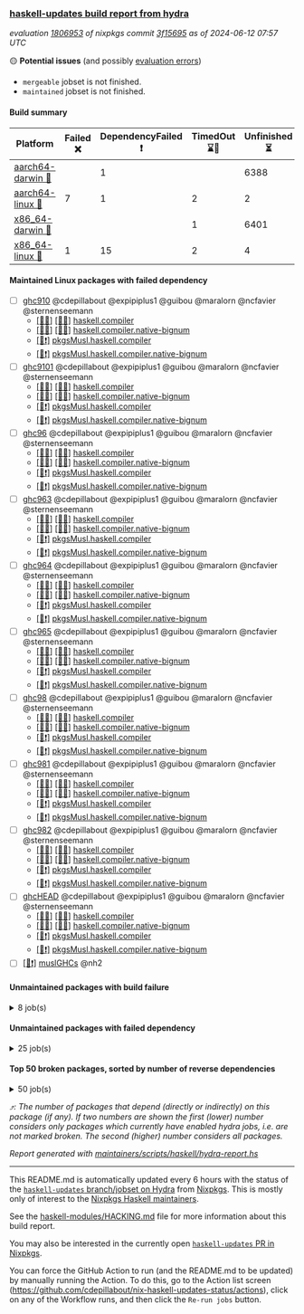 ### [haskell-updates build report from hydra](https://hydra.nixos.org/jobset/nixpkgs/haskell-updates)
*evaluation [1806953](https://hydra.nixos.org/eval/1806953) of nixpkgs commit [3f15695](https://github.com/NixOS/nixpkgs/commits/3f15695b1a6e794fb9716f2ce68859574a1ebc49) as of 2024-06-12 07:57 UTC*

🟡 **Potential issues** (and possibly [evaluation errors](https://hydra.nixos.org/jobset/nixpkgs/haskell-updates))
  * `mergeable` jobset is not finished.
  * `maintained` jobset is not finished.

#### Build summary

 | Platform | Failed ❌ | DependencyFailed ❗ | TimedOut ⌛🚫 | Unfinished ⏳ | Success ✅ | 
 | --- | --- | --- | --- | --- | --- | 
 | [aarch64-darwin 🍏](https://hydra.nixos.org/eval/1806953?filter=.aarch64-darwin) |  | 1 |  | 6388 | 2 | 
 | [aarch64-linux 📱](https://hydra.nixos.org/eval/1806953?filter=.aarch64-linux) | 7 | 1 | 2 | 2 | 6453 | 
 | [x86_64-darwin 🍎](https://hydra.nixos.org/eval/1806953?filter=.x86_64-darwin) |  |  | 1 | 6401 | 20 | 
 | [x86_64-linux 🐧](https://hydra.nixos.org/eval/1806953?filter=.x86_64-linux) | 1 | 15 | 2 | 4 | 6497 | 
#### Maintained Linux packages with failed dependency
- [ ] [ghc910](https://hydra.nixos.org/eval/1806953?filter=ghc910) @cdepillabout @expipiplus1 @guibou @maralorn @ncfavier @sternenseemann
  - [[📱✅]](https://hydra.nixos.org/build/262668985) [[🐧✅]](https://hydra.nixos.org/build/262659595) [haskell.compiler](https://hydra.nixos.org/eval/1806953?filter=haskell.compiler.ghc910)
  - [[📱✅]](https://hydra.nixos.org/build/262664456) [[🐧✅]](https://hydra.nixos.org/build/262670418) [haskell.compiler.native-bignum](https://hydra.nixos.org/eval/1806953?filter=haskell.compiler.native-bignum.ghc910)
  -  [[🐧❗]](https://hydra.nixos.org/build/262653115) [pkgsMusl.haskell.compiler](https://hydra.nixos.org/eval/1806953?filter=pkgsMusl.haskell.compiler.ghc910)
  -  [[🐧❗]](https://hydra.nixos.org/build/262666274) [pkgsMusl.haskell.compiler.native-bignum](https://hydra.nixos.org/eval/1806953?filter=pkgsMusl.haskell.compiler.native-bignum.ghc910)
- [ ] [ghc9101](https://hydra.nixos.org/eval/1806953?filter=ghc9101) @cdepillabout @expipiplus1 @guibou @maralorn @ncfavier @sternenseemann
  - [[📱✅]](https://hydra.nixos.org/build/262672603) [[🐧✅]](https://hydra.nixos.org/build/262656991) [haskell.compiler](https://hydra.nixos.org/eval/1806953?filter=haskell.compiler.ghc9101)
  - [[📱✅]](https://hydra.nixos.org/build/262657693) [[🐧✅]](https://hydra.nixos.org/build/262670287) [haskell.compiler.native-bignum](https://hydra.nixos.org/eval/1806953?filter=haskell.compiler.native-bignum.ghc9101)
  -  [[🐧❗]](https://hydra.nixos.org/build/262668291) [pkgsMusl.haskell.compiler](https://hydra.nixos.org/eval/1806953?filter=pkgsMusl.haskell.compiler.ghc9101)
  -  [[🐧❗]](https://hydra.nixos.org/build/262656759) [pkgsMusl.haskell.compiler.native-bignum](https://hydra.nixos.org/eval/1806953?filter=pkgsMusl.haskell.compiler.native-bignum.ghc9101)
- [ ] [ghc96](https://hydra.nixos.org/eval/1806953?filter=ghc96) @cdepillabout @expipiplus1 @guibou @maralorn @ncfavier @sternenseemann
  - [[📱✅]](https://hydra.nixos.org/build/262652134) [[🐧✅]](https://hydra.nixos.org/build/262649803) [haskell.compiler](https://hydra.nixos.org/eval/1806953?filter=haskell.compiler.ghc96)
  - [[📱✅]](https://hydra.nixos.org/build/262665569) [[🐧✅]](https://hydra.nixos.org/build/262648675) [haskell.compiler.native-bignum](https://hydra.nixos.org/eval/1806953?filter=haskell.compiler.native-bignum.ghc96)
  -  [[🐧❗]](https://hydra.nixos.org/build/262649143) [pkgsMusl.haskell.compiler](https://hydra.nixos.org/eval/1806953?filter=pkgsMusl.haskell.compiler.ghc96)
  -  [[🐧❗]](https://hydra.nixos.org/build/262656483) [pkgsMusl.haskell.compiler.native-bignum](https://hydra.nixos.org/eval/1806953?filter=pkgsMusl.haskell.compiler.native-bignum.ghc96)
- [ ] [ghc963](https://hydra.nixos.org/eval/1806953?filter=ghc963) @cdepillabout @expipiplus1 @guibou @maralorn @ncfavier @sternenseemann
  - [[📱✅]](https://hydra.nixos.org/build/262657790) [[🐧✅]](https://hydra.nixos.org/build/262672709) [haskell.compiler](https://hydra.nixos.org/eval/1806953?filter=haskell.compiler.ghc963)
  - [[📱✅]](https://hydra.nixos.org/build/262663211) [[🐧✅]](https://hydra.nixos.org/build/262647932) [haskell.compiler.native-bignum](https://hydra.nixos.org/eval/1806953?filter=haskell.compiler.native-bignum.ghc963)
  -  [[🐧❗]](https://hydra.nixos.org/build/262664681) [pkgsMusl.haskell.compiler](https://hydra.nixos.org/eval/1806953?filter=pkgsMusl.haskell.compiler.ghc963)
  -  [[🐧❗]](https://hydra.nixos.org/build/262672292) [pkgsMusl.haskell.compiler.native-bignum](https://hydra.nixos.org/eval/1806953?filter=pkgsMusl.haskell.compiler.native-bignum.ghc963)
- [ ] [ghc964](https://hydra.nixos.org/eval/1806953?filter=ghc964) @cdepillabout @expipiplus1 @guibou @maralorn @ncfavier @sternenseemann
  - [[📱✅]](https://hydra.nixos.org/build/262666305) [[🐧✅]](https://hydra.nixos.org/build/262672282) [haskell.compiler](https://hydra.nixos.org/eval/1806953?filter=haskell.compiler.ghc964)
  - [[📱✅]](https://hydra.nixos.org/build/262674040) [[🐧✅]](https://hydra.nixos.org/build/262664353) [haskell.compiler.native-bignum](https://hydra.nixos.org/eval/1806953?filter=haskell.compiler.native-bignum.ghc964)
  -  [[🐧❗]](https://hydra.nixos.org/build/262655458) [pkgsMusl.haskell.compiler](https://hydra.nixos.org/eval/1806953?filter=pkgsMusl.haskell.compiler.ghc964)
  -  [[🐧❗]](https://hydra.nixos.org/build/262664731) [pkgsMusl.haskell.compiler.native-bignum](https://hydra.nixos.org/eval/1806953?filter=pkgsMusl.haskell.compiler.native-bignum.ghc964)
- [ ] [ghc965](https://hydra.nixos.org/eval/1806953?filter=ghc965) @cdepillabout @expipiplus1 @guibou @maralorn @ncfavier @sternenseemann
  - [[📱✅]](https://hydra.nixos.org/build/262668397) [[🐧✅]](https://hydra.nixos.org/build/262671980) [haskell.compiler](https://hydra.nixos.org/eval/1806953?filter=haskell.compiler.ghc965)
  - [[📱✅]](https://hydra.nixos.org/build/262657761) [[🐧✅]](https://hydra.nixos.org/build/262661853) [haskell.compiler.native-bignum](https://hydra.nixos.org/eval/1806953?filter=haskell.compiler.native-bignum.ghc965)
  -  [[🐧❗]](https://hydra.nixos.org/build/262664962) [pkgsMusl.haskell.compiler](https://hydra.nixos.org/eval/1806953?filter=pkgsMusl.haskell.compiler.ghc965)
  -  [[🐧❗]](https://hydra.nixos.org/build/262668226) [pkgsMusl.haskell.compiler.native-bignum](https://hydra.nixos.org/eval/1806953?filter=pkgsMusl.haskell.compiler.native-bignum.ghc965)
- [ ] [ghc98](https://hydra.nixos.org/eval/1806953?filter=ghc98) @cdepillabout @expipiplus1 @guibou @maralorn @ncfavier @sternenseemann
  - [[📱✅]](https://hydra.nixos.org/build/262673169) [[🐧✅]](https://hydra.nixos.org/build/262650294) [haskell.compiler](https://hydra.nixos.org/eval/1806953?filter=haskell.compiler.ghc98)
  - [[📱✅]](https://hydra.nixos.org/build/262665316) [[🐧✅]](https://hydra.nixos.org/build/262665090) [haskell.compiler.native-bignum](https://hydra.nixos.org/eval/1806953?filter=haskell.compiler.native-bignum.ghc98)
  -  [[🐧❗]](https://hydra.nixos.org/build/262667784) [pkgsMusl.haskell.compiler](https://hydra.nixos.org/eval/1806953?filter=pkgsMusl.haskell.compiler.ghc98)
  -  [[🐧❗]](https://hydra.nixos.org/build/262670966) [pkgsMusl.haskell.compiler.native-bignum](https://hydra.nixos.org/eval/1806953?filter=pkgsMusl.haskell.compiler.native-bignum.ghc98)
- [ ] [ghc981](https://hydra.nixos.org/eval/1806953?filter=ghc981) @cdepillabout @expipiplus1 @guibou @maralorn @ncfavier @sternenseemann
  - [[📱✅]](https://hydra.nixos.org/build/262673276) [[🐧✅]](https://hydra.nixos.org/build/262674209) [haskell.compiler](https://hydra.nixos.org/eval/1806953?filter=haskell.compiler.ghc981)
  - [[📱✅]](https://hydra.nixos.org/build/262652824) [[🐧✅]](https://hydra.nixos.org/build/262675176) [haskell.compiler.native-bignum](https://hydra.nixos.org/eval/1806953?filter=haskell.compiler.native-bignum.ghc981)
  -  [[🐧❗]](https://hydra.nixos.org/build/262675153) [pkgsMusl.haskell.compiler](https://hydra.nixos.org/eval/1806953?filter=pkgsMusl.haskell.compiler.ghc981)
  -  [[🐧❗]](https://hydra.nixos.org/build/262653197) [pkgsMusl.haskell.compiler.native-bignum](https://hydra.nixos.org/eval/1806953?filter=pkgsMusl.haskell.compiler.native-bignum.ghc981)
- [ ] [ghc982](https://hydra.nixos.org/eval/1806953?filter=ghc982) @cdepillabout @expipiplus1 @guibou @maralorn @ncfavier @sternenseemann
  - [[📱✅]](https://hydra.nixos.org/build/262661906) [[🐧✅]](https://hydra.nixos.org/build/262670037) [haskell.compiler](https://hydra.nixos.org/eval/1806953?filter=haskell.compiler.ghc982)
  - [[📱✅]](https://hydra.nixos.org/build/262673898) [[🐧✅]](https://hydra.nixos.org/build/262657211) [haskell.compiler.native-bignum](https://hydra.nixos.org/eval/1806953?filter=haskell.compiler.native-bignum.ghc982)
  -  [[🐧❗]](https://hydra.nixos.org/build/262667290) [pkgsMusl.haskell.compiler](https://hydra.nixos.org/eval/1806953?filter=pkgsMusl.haskell.compiler.ghc982)
  -  [[🐧❗]](https://hydra.nixos.org/build/262650996) [pkgsMusl.haskell.compiler.native-bignum](https://hydra.nixos.org/eval/1806953?filter=pkgsMusl.haskell.compiler.native-bignum.ghc982)
- [ ] [ghcHEAD](https://hydra.nixos.org/eval/1806953?filter=ghcHEAD) @cdepillabout @expipiplus1 @guibou @maralorn @ncfavier @sternenseemann
  - [[📱✅]](https://hydra.nixos.org/build/262673686) [[🐧✅]](https://hydra.nixos.org/build/262653741) [haskell.compiler](https://hydra.nixos.org/eval/1806953?filter=haskell.compiler.ghcHEAD)
  - [[📱✅]](https://hydra.nixos.org/build/262671209) [[🐧✅]](https://hydra.nixos.org/build/262672329) [haskell.compiler.native-bignum](https://hydra.nixos.org/eval/1806953?filter=haskell.compiler.native-bignum.ghcHEAD)
  -  [[🐧❗]](https://hydra.nixos.org/build/262659274) [pkgsMusl.haskell.compiler](https://hydra.nixos.org/eval/1806953?filter=pkgsMusl.haskell.compiler.ghcHEAD)
  -  [[🐧❗]](https://hydra.nixos.org/build/262664565) [pkgsMusl.haskell.compiler.native-bignum](https://hydra.nixos.org/eval/1806953?filter=pkgsMusl.haskell.compiler.native-bignum.ghcHEAD)
- [ ] [[🐧❗]](https://hydra.nixos.org/build/262653265) [muslGHCs](https://hydra.nixos.org/eval/1806953?filter=muslGHCs) @nh2
#### Unmaintained packages with build failure
<details><summary>8 job(s) </summary>

- [ ] [[🍏⏳]](https://hydra.nixos.org/build/262664926) [[📱❌]](https://hydra.nixos.org/build/262669091) [[🍎⏳]](https://hydra.nixos.org/build/262658257) [[🐧✅]](https://hydra.nixos.org/build/262649167) [haskellPackages.nlopt-haskell](https://hydra.nixos.org/eval/1806953?filter=haskellPackages.nlopt-haskell)  ⤴️ 1 | 1
- [ ] [[🍏⏳]](https://hydra.nixos.org/build/262664262) [[📱❌]](https://hydra.nixos.org/build/262670634) [[🍎⏳]](https://hydra.nixos.org/build/262650110) [[🐧✅]](https://hydra.nixos.org/build/262655366) [haskellPackages.freetype2](https://hydra.nixos.org/eval/1806953?filter=haskellPackages.freetype2)  ⤴️ 0 | 12
- [ ] [[🍏⏳]](https://hydra.nixos.org/build/262657498) [[📱❌]](https://hydra.nixos.org/build/262660734) [[🍎⏳]](https://hydra.nixos.org/build/262673843) [[🐧✅]](https://hydra.nixos.org/build/262664893) [haskellPackages.hw-simd](https://hydra.nixos.org/eval/1806953?filter=haskellPackages.hw-simd)  ⤴️ 0 | 9
- [ ] [[🍏⏳]](https://hydra.nixos.org/build/262651648) [[📱❌]](https://hydra.nixos.org/build/262672499) [[🍎⏳]](https://hydra.nixos.org/build/262667060) [[🐧✅]](https://hydra.nixos.org/build/262649498) [haskellPackages.GOST34112012-Hash](https://hydra.nixos.org/eval/1806953?filter=haskellPackages.GOST34112012-Hash) 
- [ ] [[🍏⏳]](https://hydra.nixos.org/build/262657430) [[📱❌]](https://hydra.nixos.org/build/262671201) [[🍎⏳]](https://hydra.nixos.org/build/262670159) [[🐧✅]](https://hydra.nixos.org/build/262664883) [haskellPackages.HsASA](https://hydra.nixos.org/eval/1806953?filter=haskellPackages.HsASA) 
- [ ] [[🍏⏳]](https://hydra.nixos.org/build/262664083) [[📱✅]](https://hydra.nixos.org/build/262661467) [[🍎⏳]](https://hydra.nixos.org/build/262650057) [[🐧❌]](https://hydra.nixos.org/build/262673615) [haskellPackages.geodetics](https://hydra.nixos.org/eval/1806953?filter=haskellPackages.geodetics) 
- [ ] [[🍏⏳]](https://hydra.nixos.org/build/262668567) [[📱❌]](https://hydra.nixos.org/build/262669704) [[🍎⏳]](https://hydra.nixos.org/build/262667181) [[🐧✅]](https://hydra.nixos.org/build/262672081) [haskellPackages.simdutf](https://hydra.nixos.org/eval/1806953?filter=haskellPackages.simdutf) 
- [ ] [[📱❌]](https://hydra.nixos.org/build/262672387) [[🐧✅]](https://hydra.nixos.org/build/262654501) [haskellPackages.tasty-papi](https://hydra.nixos.org/eval/1806953?filter=haskellPackages.tasty-papi) 
</details>

#### Unmaintained packages with failed dependency
<details><summary>25 job(s) </summary>

- [ ] [random](https://hydra.nixos.org/eval/1806953?filter=random)  ⤴️ 2235 | 7326
  - [[🍏⏳]](https://hydra.nixos.org/build/262660131) [[📱✅]](https://hydra.nixos.org/build/262664701) [[🍎⏳]](https://hydra.nixos.org/build/262653774) [[🐧✅]](https://hydra.nixos.org/build/262674084) [haskellPackages](https://hydra.nixos.org/eval/1806953?filter=haskellPackages.random)
  -    [[🐧❗]](https://hydra.nixos.org/build/262651721) [pkgsMusl.haskellPackages](https://hydra.nixos.org/eval/1806953?filter=pkgsMusl.haskellPackages.random)
  -    [[🐧✅]](https://hydra.nixos.org/build/262670089) [pkgsStatic.haskell.packages.native-bignum.ghc948](https://hydra.nixos.org/eval/1806953?filter=pkgsStatic.haskell.packages.native-bignum.ghc948.random)
  -    [[🐧✅]](https://hydra.nixos.org/build/262654598) [pkgsStatic.haskell.packages.native-bignum.ghc982](https://hydra.nixos.org/eval/1806953?filter=pkgsStatic.haskell.packages.native-bignum.ghc982.random)
  -    [[🐧✅]](https://hydra.nixos.org/build/262672590) [pkgsStatic.haskellPackages](https://hydra.nixos.org/eval/1806953?filter=pkgsStatic.haskellPackages.random)
- [ ] [lens](https://hydra.nixos.org/eval/1806953?filter=lens)  ⤴️ 712 | 2485
  - [[🍏⏳]](https://hydra.nixos.org/build/262654959) [[📱✅]](https://hydra.nixos.org/build/262652322) [[🍎⏳]](https://hydra.nixos.org/build/262659211) [[🐧✅]](https://hydra.nixos.org/build/262668282) [haskellPackages](https://hydra.nixos.org/eval/1806953?filter=haskellPackages.lens)
  -    [[🐧❗]](https://hydra.nixos.org/build/262664344) [pkgsMusl.haskellPackages](https://hydra.nixos.org/eval/1806953?filter=pkgsMusl.haskellPackages.lens)
  -    [[🐧✅]](https://hydra.nixos.org/build/262673233) [pkgsStatic.haskell.packages.native-bignum.ghc948](https://hydra.nixos.org/eval/1806953?filter=pkgsStatic.haskell.packages.native-bignum.ghc948.lens)
  -    [[🐧✅]](https://hydra.nixos.org/build/262655763) [pkgsStatic.haskellPackages](https://hydra.nixos.org/eval/1806953?filter=pkgsStatic.haskellPackages.lens)
- [ ] [ihaskell](https://hydra.nixos.org/eval/1806953?filter=ihaskell)  ⤴️ 7 | 17
  -    [[🐧❗]](https://hydra.nixos.org/build/262665161) [toplevel](https://hydra.nixos.org/eval/1806953?filter=ihaskell)
  - [[🍏⏳]](https://hydra.nixos.org/build/262670369) [[📱✅]](https://hydra.nixos.org/build/262674817) [[🍎⏳]](https://hydra.nixos.org/build/262648753) [[🐧✅]](https://hydra.nixos.org/build/262648996) [haskellPackages](https://hydra.nixos.org/eval/1806953?filter=haskellPackages.ihaskell)
- [ ] [hello](https://hydra.nixos.org/eval/1806953?filter=hello) 
  - [[🍏⏳]](https://hydra.nixos.org/build/262666486) [[📱✅]](https://hydra.nixos.org/build/262655135) [[🍎⏳]](https://hydra.nixos.org/build/262651752) [[🐧✅]](https://hydra.nixos.org/build/262653838) [haskellPackages](https://hydra.nixos.org/eval/1806953?filter=haskellPackages.hello)
  - [[🍏⏳]](https://hydra.nixos.org/build/262652016)  [[🍎⏳]](https://hydra.nixos.org/build/262654256) [[🐧✅]](https://hydra.nixos.org/build/262662409) [pkgsCross.ghcjs.haskell.packages.ghc98](https://hydra.nixos.org/eval/1806953?filter=pkgsCross.ghcjs.haskell.packages.ghc98.hello)
  - [[🍏⏳]](https://hydra.nixos.org/build/262656454)  [[🍎⏳]](https://hydra.nixos.org/build/262652698) [[🐧✅]](https://hydra.nixos.org/build/262665099) [pkgsCross.ghcjs.haskell.packages.ghcHEAD](https://hydra.nixos.org/eval/1806953?filter=pkgsCross.ghcjs.haskell.packages.ghcHEAD.hello)
  - [[🍏⏳]](https://hydra.nixos.org/build/262671338)  [[🍎⏳]](https://hydra.nixos.org/build/262671237) [[🐧✅]](https://hydra.nixos.org/build/262649385) [pkgsCross.ghcjs.haskellPackages](https://hydra.nixos.org/eval/1806953?filter=pkgsCross.ghcjs.haskellPackages.hello)
  -    [[🐧❗]](https://hydra.nixos.org/build/262667303) [pkgsMusl.haskellPackages](https://hydra.nixos.org/eval/1806953?filter=pkgsMusl.haskellPackages.hello)
  -    [[🐧✅]](https://hydra.nixos.org/build/262659417) [pkgsStatic.haskell.packages.native-bignum.ghc948](https://hydra.nixos.org/eval/1806953?filter=pkgsStatic.haskell.packages.native-bignum.ghc948.hello)
  -    [[🐧✅]](https://hydra.nixos.org/build/262654567) [pkgsStatic.haskell.packages.native-bignum.ghc982](https://hydra.nixos.org/eval/1806953?filter=pkgsStatic.haskell.packages.native-bignum.ghc982.hello)
  -    [[🐧✅]](https://hydra.nixos.org/build/262670500) [pkgsStatic.haskellPackages](https://hydra.nixos.org/eval/1806953?filter=pkgsStatic.haskellPackages.hello)
- [ ] [[🍏❗]](https://hydra.nixos.org/build/262707313) [[📱⏳]](https://hydra.nixos.org/build/262707309) [[🍎⏳]](https://hydra.nixos.org/build/262707308) [[🐧⏳]](https://hydra.nixos.org/build/262707311) [haskellPackages.hgdal](https://hydra.nixos.org/eval/1806953?filter=haskellPackages.hgdal) 
- [ ] [[🍏⏳]](https://hydra.nixos.org/build/262652638) [[📱❗]](https://hydra.nixos.org/build/262674261) [[🍎⏳]](https://hydra.nixos.org/build/262664210) [[🐧✅]](https://hydra.nixos.org/build/262653366) [haskellPackages.hmatrix-nlopt](https://hydra.nixos.org/eval/1806953?filter=haskellPackages.hmatrix-nlopt) 
</details>

#### Top 50 broken packages, sorted by number of reverse dependencies
<details><summary>50 job(s) </summary>

[gogol-core](https://packdeps.haskellers.com/reverse/gogol-core) ⤴️ 184  
[haskell98](https://packdeps.haskellers.com/reverse/haskell98) ⤴️ 152  
[failure](https://packdeps.haskellers.com/reverse/failure) ⤴️ 72  
[connection](https://packdeps.haskellers.com/reverse/connection) ⤴️ 56  
[enumerator](https://packdeps.haskellers.com/reverse/enumerator) ⤴️ 56  
[util](https://packdeps.haskellers.com/reverse/util) ⤴️ 49  
[derive](https://packdeps.haskellers.com/reverse/derive) ⤴️ 48  
[system-fileio](https://packdeps.haskellers.com/reverse/system-fileio) ⤴️ 45  
[web-routes](https://packdeps.haskellers.com/reverse/web-routes) ⤴️ 43  
[accelerate](https://packdeps.haskellers.com/reverse/accelerate) ⤴️ 42  
[syb-with-class](https://packdeps.haskellers.com/reverse/syb-with-class) ⤴️ 42  
[MonadCatchIO-transformers](https://packdeps.haskellers.com/reverse/MonadCatchIO-transformers) ⤴️ 41  
[TypeCompose](https://packdeps.haskellers.com/reverse/TypeCompose) ⤴️ 41  
[singletons-base](https://packdeps.haskellers.com/reverse/singletons-base) ⤴️ 41  
[PrimitiveArray](https://packdeps.haskellers.com/reverse/PrimitiveArray) ⤴️ 35  
[crypto-random](https://packdeps.haskellers.com/reverse/crypto-random) ⤴️ 35  
[rank1dynamic](https://packdeps.haskellers.com/reverse/rank1dynamic) ⤴️ 33  
[dual](https://packdeps.haskellers.com/reverse/dual) ⤴️ 32  
[hsp](https://packdeps.haskellers.com/reverse/hsp) ⤴️ 32  
[distributed-static](https://packdeps.haskellers.com/reverse/distributed-static) ⤴️ 31  
[language-ecmascript](https://packdeps.haskellers.com/reverse/language-ecmascript) ⤴️ 31  
[distributed-process](https://packdeps.haskellers.com/reverse/distributed-process) ⤴️ 30  
[iteratee](https://packdeps.haskellers.com/reverse/iteratee) ⤴️ 29  
[polysemy-time](https://packdeps.haskellers.com/reverse/polysemy-time) ⤴️ 29  
[composite-base](https://packdeps.haskellers.com/reverse/composite-base) ⤴️ 28  
[polysemy-resume](https://packdeps.haskellers.com/reverse/polysemy-resume) ⤴️ 28  
[polysemy-conc](https://packdeps.haskellers.com/reverse/polysemy-conc) ⤴️ 27  
[regexpr](https://packdeps.haskellers.com/reverse/regexpr) ⤴️ 26  
[crypto-numbers](https://packdeps.haskellers.com/reverse/crypto-numbers) ⤴️ 25  
[either-unwrap](https://packdeps.haskellers.com/reverse/either-unwrap) ⤴️ 25  
[polysemy-log](https://packdeps.haskellers.com/reverse/polysemy-log) ⤴️ 25  
[HList](https://packdeps.haskellers.com/reverse/HList) ⤴️ 24  
[web-routes-th](https://packdeps.haskellers.com/reverse/web-routes-th) ⤴️ 24  
[Crypto](https://packdeps.haskellers.com/reverse/Crypto) ⤴️ 22  
[crypto-pubkey](https://packdeps.haskellers.com/reverse/crypto-pubkey) ⤴️ 22  
[haskelldb](https://packdeps.haskellers.com/reverse/haskelldb) ⤴️ 22  
[wxdirect](https://packdeps.haskellers.com/reverse/wxdirect) ⤴️ 22  
[BiobaseTypes](https://packdeps.haskellers.com/reverse/BiobaseTypes) ⤴️ 21  
[alg](https://packdeps.haskellers.com/reverse/alg) ⤴️ 21  
[mmsyn2](https://packdeps.haskellers.com/reverse/mmsyn2) ⤴️ 21  
[userid](https://packdeps.haskellers.com/reverse/userid) ⤴️ 21  
[wxc](https://packdeps.haskellers.com/reverse/wxc) ⤴️ 21  
[biocore](https://packdeps.haskellers.com/reverse/biocore) ⤴️ 20  
[reform](https://packdeps.haskellers.com/reverse/reform) ⤴️ 20  
[wxcore](https://packdeps.haskellers.com/reverse/wxcore) ⤴️ 20  
[attoparsec-enumerator](https://packdeps.haskellers.com/reverse/attoparsec-enumerator) ⤴️ 19  
[bytestring-show](https://packdeps.haskellers.com/reverse/bytestring-show) ⤴️ 19  
[cprng-aes](https://packdeps.haskellers.com/reverse/cprng-aes) ⤴️ 19  
[fay](https://packdeps.haskellers.com/reverse/fay) ⤴️ 19  
[harp](https://packdeps.haskellers.com/reverse/harp) ⤴️ 19  
</details>


*⤴️: The number of packages that depend (directly or indirectly) on this package (if any). If two numbers are shown the first (lower) number considers only packages which currently have enabled hydra jobs, i.e. are not marked broken. The second (higher) number considers all packages.*

*Report generated with [maintainers/scripts/haskell/hydra-report.hs](https://github.com/NixOS/nixpkgs/blob/haskell-updates/maintainers/scripts/haskell/hydra-report.hs)*


----------------------------------------------------------------------

This README.md is automatically updated every 6 hours with the status of the
[`haskell-updates` branch/jobset on Hydra](https://hydra.nixos.org/jobset/nixpkgs/haskell-updates)
from [Nixpkgs](https://github.com/NixOS/nixpkgs).  This is mostly only of
interest to the [Nixpkgs Haskell maintainers](https://github.com/orgs/NixOS/teams/haskell).

See the
[haskell-modules/HACKING.md](https://github.com/NixOS/nixpkgs/blob/haskell-updates/pkgs/development/haskell-modules/HACKING.md)
file for more information about this build report.

You may also be interested in the currently open
[`haskell-updates` PR in Nixpkgs](https://github.com/nixos/nixpkgs/pulls?q=is%3Apr+is%3Aopen+head%3Ahaskell-updates).

You can force the GitHub Action to run (and the README.md to be updated) by
manually running the Action.  To do this, go to the Action list screen
(https://github.com/cdepillabout/nix-haskell-updates-status/actions),
click on any of the Workflow runs, and then click the `Re-run jobs` button.
